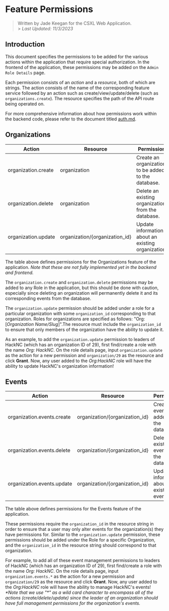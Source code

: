 # Feature Permissions

> Written by Jade Keegan for the CSXL Web Application.<br> > _Last Updated: 11/3/2023_

## Introduction

This document specifies the permissions to be added for the various actions within the application that require special authorization. In the frontend of the application, these permissions may be added on the `Admin Role Details` page.

Each permission consists of an _action_ and a _resource_, both of which are strings. The action consists of the name of the corresponding feature service followed by an action such as create/view/update/delete (such as `organizations.create`). The resource specifies the path of the API route being operated on.

For more comprehensive information about how permissions work within the backend code, please refer to the document titled [auth.md](./auth.md).

## Organizations

| Action              | Resource                       | Permission                                          |
| ------------------- | ------------------------------ | --------------------------------------------------- |
| organization.create | organization                   | Create an organization to be added to the database. |
| organization.delete | organization                   | Delete an existing organization from the database.  |
| organization.update | organization/{organization_id} | Update information about an existing organization.  |

The table above defines permissions for the Organizations feature of the application. _Note that these are not fully implemented yet in the backend and frontend._

The `organization.create` and `organization.delete` permissions may be added to any Role in the application, but this should be done with caution, especially since deleting an organization will permanently delete it and its corresponding events from the database.

The `organization.update` permission should be added under a role for a particular organization with some `organization_id` corresponding to that organization. Roles for organizations are specified as follows: "Org: [*Organization Name/Slug*]".The resource must include the `organization_id` to ensure that only members of the organization have the ability to update it.

As an example, to add the `organization.update` permission to leaders of HackNC (which has an organization ID of 29), first find/create a role with the name _Org: HackNC_. On the role details page, input `organization.update` as the action for a new permission and `organization/29` as the resource and click **Grant**. Now, any user added to the _Org:HackNC_ role will have the ability to update HackNC's organization information!

## Events

| Action                     | Resource                       | Permission                                   |
| -------------------------- | ------------------------------ | -------------------------------------------- |
| organization.events.create | organization/{organization_id} | Create an event to be added to the database. |
| organization.events.delete | organization/{organization_id} | Delete an existing event from the database.  |
| organization.events.update | organization/{organization_id} | Update information about an existing event.  |

The table above defines permissions for the Events feature of the application.

These permissions require the `organization_id` in the resource string in order to ensure that a user may only alter events for the organization(s) they have permissions for. Similar to the `organization.update` permission, these permissions should be added under the Role for a specific Organization, and the `organization_id` in the resource string should correspond to that organization.

For example, to add all of these event management permissions to leaders of HackNC (which has an organization ID of 29), first find/create a role with the name _Org: HackNC_. On the role details page, input `organization.events.*` as the action for a new permission and `organization/29` as the resource and click **Grant**. Now, any user added to the _Org:HackNC_ role will have the ability to manage HackNC's events!
_\*Note that we use "\*" as a wild card character to encompass all of the actions (create/delete/update) since the leader of an organization should have full management permissions for the organization's events._

##
